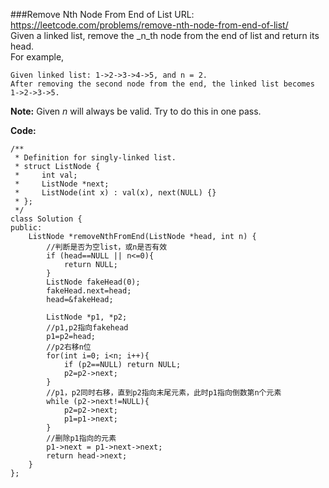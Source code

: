 ###Remove Nth Node From End of List
URL: https://leetcode.com/problems/remove-nth-node-from-end-of-list/</br>
Given a linked list, remove the _n_th node from the end of list and return its head.</br>
For example,</br>

	Given linked list: 1->2->3->4->5, and n = 2.
	After removing the second node from the end, the linked list becomes 1->2->3->5.

__Note:__
Given _n_ will always be valid.
Try to do this in one pass.

__Code:__

	/**
	 * Definition for singly-linked list.
	 * struct ListNode {
	 *     int val;
	 *     ListNode *next;
	 *     ListNode(int x) : val(x), next(NULL) {}
	 * };
	 */
	class Solution {
	public:
	    ListNode *removeNthFromEnd(ListNode *head, int n) {
	    	//判断是否为空list，或n是否有效
	        if (head==NULL || n<=0){
	            return NULL;
	        }
	        ListNode fakeHead(0);
	        fakeHead.next=head;
	        head=&fakeHead;
	        
	        ListNode *p1, *p2;
	        //p1,p2指向fakehead
	        p1=p2=head;
	        //p2右移n位
	        for(int i=0; i<n; i++){
	            if (p2==NULL) return NULL;
	            p2=p2->next;
	        }
	        //p1，p2同时右移，直到p2指向末尾元素，此时p1指向倒数第n个元素
	        while (p2->next!=NULL){
	            p2=p2->next;
	            p1=p1->next;
	        }
	        //删除p1指向的元素
	        p1->next = p1->next->next;
	        return head->next;
	    }
	};
